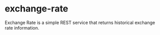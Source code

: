 # exchange-rate
Exchange Rate is a simple REST service that returns historical exchange rate information.
